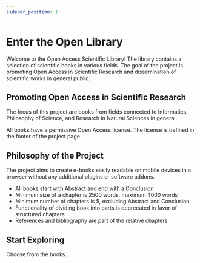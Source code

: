 ```yaml
---
sidebar_position: 1
---
```


# Enter the Open Library

Welcome to the Open Access Scientific Library! The library contains a selection of scientific books in various fields. The goal of the project is promoting Open Access in Scientific Research and dissemination of scientific works in general public.


## Promoting Open Access in Scientific Research

The focus of this project are books from fields connected to Informatics, Philosophy of Science, and Research in Natural Sciences in general.

All books have a permissive Open Access license. The license is defined in the footer of the project page.

## Philosophy of the Project
The project aims to create e-books easily readable on mobile devices in a browser without any additional plugins or software addons.

- All books start with Abstract and end with a Conclusion
- Minimum size of a chapter is 2500 words, maximum 4000 words
- Minimum number of chapters is 5, excluding Abstract and Conclusion
- Functionality of dividing book into parts is deprecated in favor of structured chapters
- References and bibliography are part of the relative chapters

## Start Exploring

Choose from the books.

